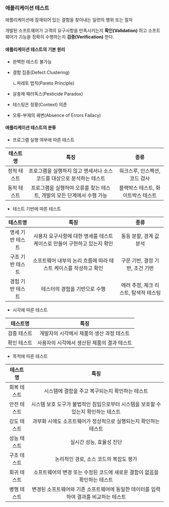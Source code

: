 ### 애플리케이션 테스트
애플리케이션에 잠재되어 있는 결함을 찾아내는 일련의 행위 또는 절차

개발된 소프트웨어가 고객의 요구사항을 만족시키는지 **확인(Validation)** 하고 소프트웨어가 기능을 정확히 수행하는지 **검증(Verification)** 한다.
#### 애플리케이션 테스트의 기본 원리
- 완벽한 테스트 불가능
- 결함 집중(Defect Clustering)

   ㄴ파레토 법칙(Pareto Principle)
- 살충제 패러독스(Pesticide Paradox)
- 테스팅은 정황(Context) 의존
- 오류-부재의 궤변(Absence of Errors Fallacy)
#### 애플리케이션 테스트의 분류
- 프로그램 실행 여부에 따른 테스트

|테스트명|특징|종류|
|:--:|:--:|:--:|
|정적 테스트|프로그램을 실행하지 않고 명세서나 소스 코드를 대상으로 분석하는 테스트|워크스루, 인스펙션, 코드 검사|
|동적 테스트|프로그램을 실행하여 오류를 찾는 테스트, 개발의 모든 단계에서 수행 가능|블랙박스 테스트, 화이트박스 테스트|

- 테스트 기반에 따른 테스트

|테스트명|특징|종류|
|:--:|:--:|:--:|
|명세 기반 테스트|사용자 요구사항에 대한 명세를 테스트 케이스로 만들어 구현하고 있는지 확인|동등 분할, 경계 값 분석|
|구조 기반 테스트|소프트웨어 내부의 논리 흐름에 따라 테스트 케이스를 작성하고 확인|구문 기반, 결정 기반, 조건 기반|
|경험 기반 테스트|테스터의 경험을 기반으로 수행|에러 추정, 체크 리스트, 탐색적 테스팅|

- 시각에 따른 테스트

|테스트명|특징|
|:--:|:--:|
|검증 테스트|개발자의 시각에서 제품의 생산 과정 테스트|
|확인 테스트|사용자의 시각에서 생산된 제품의 결과 테스트|

- 목적에 따른 테스트

|테스트명|특징|
|:--:|:--:|
|회복 테스트|시스템에 결함을 주고 복구되는지 확인하는 테스트|
|안전 테스트|시스템 보호 도구가 불법적인 침입으로부터 시스템을 보호할 수 있는지 확인하는 테스트|
|강도 테스트|과부화 시에도 소프트웨어가 정상적으로 실행되는지 확인하는 테스트|
|성능 테스트|실시간 성능, 효율성 진단|
|구조 테스트|논리적인 경로, 소스 코드의 복잡도 평가|
|회귀 테스트|소프트웨어의 변경 또는 수정된 코드에 새로운 결함이 없음을 확인하는 테스트|
|병행 테스트|변경된 소프트웨어와 기존 소프트웨어에 동일한 데이터를 입력하여 결과를 비교하는 테스트|


